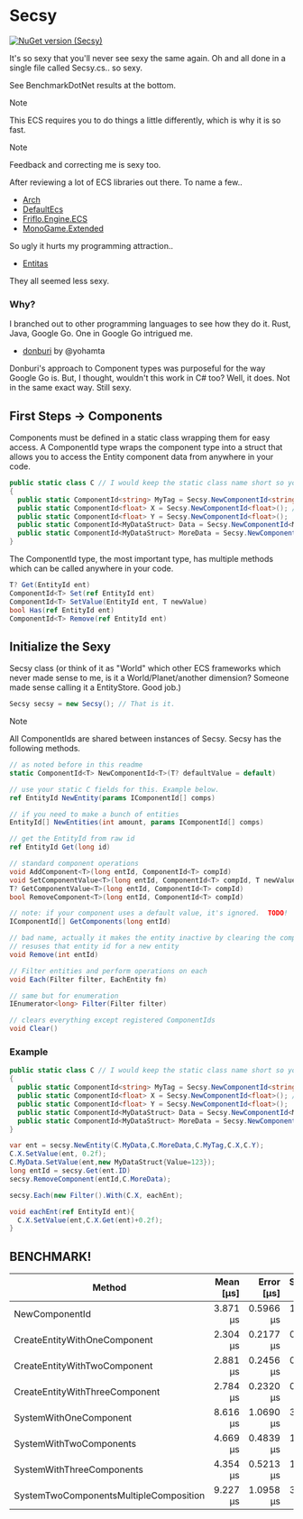 ﻿# Secsy

[![NuGet version (Secsy)](https://img.shields.io/nuget/v/SoftCircuits.Silk.svg?style=flat-square)](https://www.nuget.org/packages/Secsy/)

It's so sexy that you'll never see sexy the same again.  Oh and all done in a single file called Secsy.cs.. so sexy.

See BenchmarkDotNet results at the bottom.

> [!NOTE]
> This ECS requires you to do things a little differently, which is why it is so fast.

> [!NOTE]
> Feedback and correcting me is sexy too.


After reviewing a lot of ECS libraries out there.  To name a few..
- [Arch](https://github.com/genaray/Arch)
- [DefaultEcs](https://github.com/Doraku/DefaultEcs)
- [Friflo.Engine.ECS](https://github.com/friflo/Friflo.Json.Fliox/blob/main/Engine/README.md)
- [MonoGame.Extended](https://github.com/craftworkgames/MonoGame.Extended)

So ugly it hurts my programming attraction..
- [Entitas](https://github.com/sschmid/Entitas)

They all seemed less sexy.

### Why?
I branched out to other programming languages to see how they do it.  Rust, Java, Google Go.  One in Google Go intrigued me.

- [donburi](https://github.com/yohamta/donburi) by @yohamta

Donburi's approach to Component types was purposeful for the way Google Go is.  But, I thought, wouldn't this work in C# too?  Well, it does.  Not in the same exact way.  Still sexy.

## First Steps -> Components
Components must be defined in a static class wrapping them for easy access. A ComponentId type wraps the component type into a struct that allows you to access the Entity component data from anywhere in your code.
```csharp
public static class C // I would keep the static class name short so you can type it out easy
{
  public static ComponentId<string> MyTag = Secsy.NewComponentId<string>(); // Tags can be whatever type your want, you'll see why.
  public static ComponentId<float> X = Secsy.NewComponentId<float>(); // 
  public static ComponentId<float> Y = Secsy.NewComponentId<float>();
  public static ComponentId<MyDataStruct> Data = Secsy.NewComponentId<MyDataStruct>();
  public static ComponentId<MyDataStruct> MoreData = Secsy.NewComponentId<MyDataStruct>(); // Perfectly valid and sexy
}
```
The ComponentId type, the most important type, has multiple methods which can be called anywhere in your code.
```csharp
T? Get(EntityId ent)
ComponentId<T> Set(ref EntityId ent)
ComponentId<T> SetValue(EntityId ent, T newValue)
bool Has(ref EntityId ent)
ComponentId<T> Remove(ref EntityId ent)
```


## Initialize the Sexy
Secsy class (or think of it as "World" which other ECS frameworks which never made sense to me, is it a World/Planet/another dimension? Someone made sense calling it a EntityStore.  Good job.)
```csharp
Secsy secsy = new Secsy(); // That is it.
```
> [!NOTE]
> All ComponentIds are shared between instances of Secsy.
Secsy has the following methods.
```csharp
// as noted before in this readme
static ComponentId<T> NewComponentId<T>(T? defaultValue = default)

// use your static C fields for this. Example below.
ref EntityId NewEntity(params IComponentId[] comps) 

// if you need to make a bunch of entities
EntityId[] NewEntities(int amount, params IComponentId[] comps) 

// get the EntityId from raw id
ref EntityId Get(long id) 

// standard component operations
void AddComponent<T>(long entId, ComponentId<T> compId)
void SetComponentValue<T>(long entId, ComponentId<T> compId, T newValue)
T? GetComponentValue<T>(long entId, ComponentId<T> compId)
bool RemoveComponent<T>(long entId, ComponentId<T> compId)

// note: if your component uses a default value, it's ignored.  TODO!
IComponentId[] GetComponents(long entId) 

// bad name, actually it makes the entity inactive by clearing the component ids
// resuses that entity id for a new entity
void Remove(int entId) 

// Filter entities and perform operations on each
void Each(Filter filter, EachEntity fn) 

// same but for enumeration
IEnumerator<long> Filter(Filter filter) 

// clears everything except registered ComponentIds
void Clear() 
```



### Example
```csharp
public static class C // I would keep the static class name short so you can type it out easy
{
  public static ComponentId<string> MyTag = Secsy.NewComponentId<string>(); // Tags can be whatever type your want, you'll see why.
  public static ComponentId<float> X = Secsy.NewComponentId<float>(); // 
  public static ComponentId<float> Y = Secsy.NewComponentId<float>();
  public static ComponentId<MyDataStruct> Data = Secsy.NewComponentId<MyDataStruct>();
  public static ComponentId<MyDataStruct> MoreData = Secsy.NewComponentId<MyDataStruct>(); // Perfectly valid and sexy
}

var ent = secsy.NewEntity(C.MyData,C.MoreData,C.MyTag,C.X,C.Y);
C.X.SetValue(ent, 0.2f);
C.MyData.SetValue(ent,new MyDataStruct{Value=123});
long entId = secsy.Get(ent.ID)
secsy.RemoveComponent(entId,C.MoreData);

secsy.Each(new Filter().With(C.X, eachEnt);

void eachEnt(ref EntityId ent){
  C.X.SetValue(ent,C.X.Get(ent)+0.2f);
}
```



## BENCHMARK!
| Method                                 | Mean [μs] | Error [μs] | StdDev [μs] | Allocated [KB] |
|--------------------------------------- |----------:|-----------:|------------:|---------------:|
| NewComponentId                         |  3.871 μs |  0.5966 μs |   1.7403 μs |        1.38 KB |
| CreateEntityWithOneComponent           |  2.304 μs |  0.2177 μs |   0.6175 μs |        0.57 KB |
| CreateEntityWithTwoComponent           |  2.881 μs |  0.2456 μs |   0.6887 μs |        0.63 KB |
| CreateEntityWithThreeComponent         |  2.784 μs |  0.2320 μs |   0.6428 μs |        0.68 KB |
| SystemWithOneComponent                 |  8.616 μs |  1.0690 μs |   3.1519 μs |        0.92 KB |
| SystemWithTwoComponents                |  4.669 μs |  0.4839 μs |   1.3166 μs |        0.92 KB |
| SystemWithThreeComponents              |  4.354 μs |  0.5213 μs |   1.4704 μs |        0.95 KB |
| SystemTwoComponentsMultipleComposition |  9.227 μs |  1.0958 μs |   3.1965 μs |        0.92 KB |

